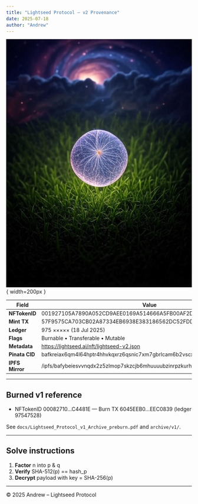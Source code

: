 ```yaml
---
title: "Lightseed Protocol — v2 Provenance"
date: 2025-07-18
author: "Andrew"
---
```


![Lightseed v2 NFT](../media/lightseed_nft.png){ width=200px }

| Field | Value |
|-------|-------|
| **NFTokenID** | 001927105A7890A052CD9AEE0169A514666A5FB00AF2D47A7160A0BA04C4481F |
| **Mint TX** | 57F9575CA703CB02A87334EB6938E383186562DC52FDDCE399F3F2E41CA41CE8 |
| **Ledger** | 975 ××××× (18 Jul 2025) |
| **Flags** | Burnable • Transferable • Mutable |
| **Metadata** | <https://lightseed.ai/nft/lightseed-v2.json> |
| **Pinata CID** | bafkreiax6qm4l64hptr4hhvkqxrz6qsnic7xm7gbrlcam6b2vscxotrjs4 |
| **IPFS Mirror** | /ipfs/bafybeiesvvnqdx2z5zlmop7skzcjb6mhuuuubzinrpzkurhx6couwkflpq |

---

## Burned v1 reference
* NFTokenID 00082710…C4481E — Burn TX 6045EEB0…EEC0839 (ledger 97547528)

See `docs/Lightseed_Protocol_v1_Archive_preburn.pdf` and `archive/v1/`.

---

## Solve instructions
1. **Factor** n into p & q  
2. **Verify** SHA-512(p) == hash_p  
3. **Decrypt** payload with key = SHA-256(p)

---

© 2025 Andrew – Lightseed Protocol
